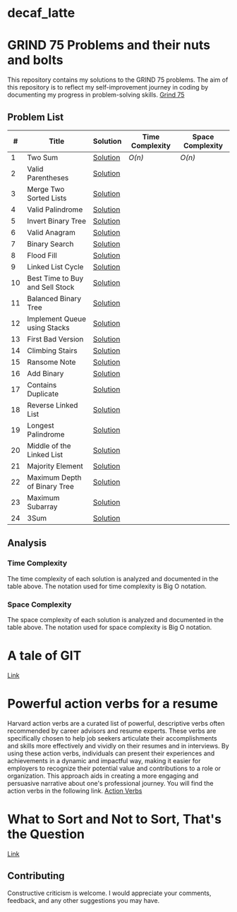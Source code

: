# decaf_latte
# GRIND 75 Problems and their nuts and bolts

This repository contains my solutions to the GRIND 75 problems. The aim of this repository is to reflect my self-improvement journey in coding by documenting my progress in problem-solving skills. [Grind 75](https://www.techinterviewhandbook.org/grind75)

## Problem List

| # | Title | Solution | Time Complexity | Space Complexity |
| --- | --- | --- | --- | --- |
| 1 | Two Sum | [Solution](./GRIND_75/leetcode_1_two_sum.py) | _O(n)_ | _O(n)_ |
| 2 | Valid Parentheses | [Solution](./GRIND_75/leetcode_20_valid_parentheses.py) | | |
| 3 | Merge Two Sorted Lists | [Solution](./GRIND_75/leetcode_21_merge_two_sorted_lists.py) | | |
| 4 | Valid Palindrome | [Solution](./GRIND_75/leetcode_125_valid_palindrome.py) | | |
| 5 | Invert Binary Tree | [Solution](./GRIND_75/leetcode_226_invert_binary_tree.py) | | |
| 6 | Valid Anagram | [Solution](./GRIND_75/leetcode_242_valid_anagram.py) | | |
| 7 | Binary Search | [Solution](./GRIND_75/leetcode_704_binary_search.py) | | |
| 8 | Flood Fill | [Solution](./GRIND_75/leetcode_733_flood_fill.py) | | |
| 9 | Linked List Cycle | [Solution](./GRIND_75/leetcode_141_linked_list_cycle.py) | | |
| 10 | Best Time to Buy and Sell Stock | [Solution](./GRIND_75/leetcode_121_best_time_to_buy_and_sell_stock.py) | | |
| 11 | Balanced Binary Tree | [Solution](./GRIND_75/leetcode_110_balanced_binary_tree.py) | | |
| 12 | Implement Queue using Stacks | [Solution](./GRIND_75/leetcode_232_implement_queue_using_stacks.py) | | |
| 13 | First Bad Version | [Solution](./GRIND_75/leetcode_278_first_bad_version.py) | | |
| 14 | Climbing Stairs | [Solution](./GRIND_75/leetcode_70_climbing_stairs.py) | | |
| 15 | Ransome Note | [Solution](./GRIND_75/leetcode_383_ransome_note.py) | | |
| 16 | Add Binary | [Solution](./GRIND_75/leetcode_67_add_binary.py) | | |
| 17 | Contains Duplicate | [Solution](./GRIND_75/leetcode_217_contains_duplicate.py) | | |
| 18 | Reverse Linked List | [Solution](./GRIND_75/leetcode_206_reverse_linked_list.py) | | |
| 19 | Longest Palindrome | [Solution](./GRIND_75/leetcode_409_longest_palindrome.py) | | |
| 20 | Middle of the Linked List | [Solution](./GRIND_75/leetcode_876_middle_of_the_linked_list.py) | | |
| 21 | Majority Element | [Solution](./GRIND_75/leetcode_169_majority_element.py) | | |
| 22 | Maximum Depth of Binary Tree | [Solution](./GRIND_75/leetcode_104_maximum_depth_of_binary_tree.py) | | |
| 23 | Maximum Subarray | [Solution](./GRIND_75/leetcode_53_maximum_subarray.py) | | |
| 24 | 3Sum | [Solution](./GRIND_75/leetcode_15_3sum.py) | | |

## Analysis

### Time Complexity

The time complexity of each solution is analyzed and documented in the table above. The notation used for time complexity is Big O notation.

### Space Complexity

The space complexity of each solution is analyzed and documented in the table above. The notation used for space complexity is Big O notation.

# A tale of GIT
[Link](./Git_Documentation)

# Powerful action verbs for a resume
Harvard action verbs are a curated list of powerful, descriptive verbs often recommended by career advisors and resume experts. These verbs are specifically chosen to help job seekers articulate their accomplishments and skills more effectively and vividly on their resumes and in interviews. By using these action verbs, individuals can present their experiences and achievements in a dynamic and impactful way, making it easier for employers to recognize their potential value and contributions to a role or organization. This approach aids in creating a more engaging and persuasive narrative about one's professional journey. You will find the action verbs in the following link.
[Action Verbs](https://www.alumni.hbs.edu/Documents/careers/ActionVerbsList.pdf)

# What to Sort and Not to Sort, That's the Question
[Link](./sorting)
## Contributing
Constructive criticism is welcome. I would appreciate your comments, feedback, and any other suggestions you may have.
